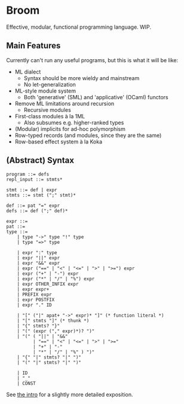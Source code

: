 # Broom

Effective, modular, functional programming language. WIP.

## Main Features

Currently can't run any useful programs, but this is what it will be like:

* ML dialect
    - Syntax should be more wieldy and mainstream
    - No let-generalization
* ML-style module system
    - Both 'generative' (SML) and 'applicative' (OCaml) functors
* Remove ML limitations around recursion
    - Recursive modules
* First-class modules à la 1ML
    - Also subsumes e.g. higher-ranked types
* (Modular) implicits for ad-hoc polymorphism
* Row-typed records (and modules, since they are the same)
* Row-based effect system à la Koka

## (Abstract) Syntax

```
program ::= defs
repl_input ::= stmts*

stmt ::= def | expr
stmts ::= stmt (";" stmt)*

def ::= pat "=" expr
defs ::= def (";" def)*

expr ::=
pat ::=
type ::= 
    | type "->" type "!" type
    | type "=>" type

    | expr ":" type
    | expr "||" expr
    | expr "&&" expr
    | expr ("==" | "<" | "<=" | ">" | ">=") expr
    | expr ("+" | "-") expr
    | expr ("*" | "/" | "%") expr
    | expr OTHER_INFIX expr
    | expr expr+
    | PREFIX expr
    | expr POSTFIX
    | expr "." ID

    | "[" ("|" apat+ "->" expr)* "]" (* function literal *)
    | "[" stmts "]" (* thunk *)
    | "{" stmts? "}"
    | "(" (expr ("," expr)*)? ")"
    | "(" ( "||" | "&&"
          | "==" | "<" | "<=" | ">" | ">="
          | "+" | "-"
          | "*" | "/" | "%" ) ")"
    | "{" "|" stmts? "|" ")"
    | "(" "|" stmts? "|" ")"

    | ID
    | "_"
    | CONST
```

See [the intro](docs/source/introduction.rst) for a slightly more detailed exposition.

